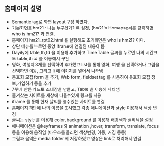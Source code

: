 ## 홈페이지 설명
- Semantic tag로 화면 layout 구성 하였다.
- 기본화면을 hm21 : 나는 누구인가? 로 설정, [hm21's Homepage]를 클릭하면 who is hm21? 과 연결.
- 홈페이지 hm21_rpt02.html 를 실행해도 초기화면은 who is hm21? 이다.
- 상단 메뉴를 누르면 중앙 iframe에 연결된 내용이 뜸
- Dayily에 table,th,td 을 이용해 추가하고 Time Table 글씨를 누르면 나의 시간표도 table,th,td 를 이용해서 구현
- 영화, 여행지 3개를 선택하여 추가했고 list를 통해 영화, 여행 을 선택하거나 그림을 선택하면 이동, 그리고 li 에 이미지를 넣어서 나타냄
- 동호회 모집 form 을 추가, Web form, fieldset tag 를 사용하여 동호회 모집 정보,가입하기 등을 추가
- 7주에 만든 카드로 초대장을 만들고, Table 을 이용해 나타냄
- 즐겨찾는 사이트를 새창에 나올수있게 링크를 사용
- iframe 를 통해 현재 날씨를 볼수있는 사이트를 연결
- 홈페이지 하단에 나의 이름을 표시했고 각종 애니메이션과 style 이용해서 색상 변경
- 글씨는 style 를 이용해 color, background 를 이용해 배경색과 글씨색을 설정 
- 애니메이션은 @keyframes 와 animation ,hover, transform, translate, focus 등을 이용해 움직임
(마우스를 올리면 색상변경, 이동, 커짐 등등)
- 그림과 음악은 media folder 에 저장하였고 영상은 link로 처리해서 연결
